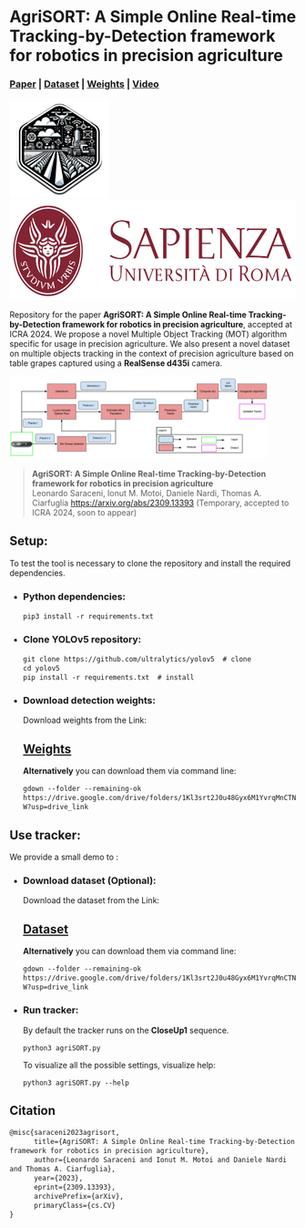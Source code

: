 # <strong> AgriSORT: A Simple Online Real-time Tracking-by-Detection framework for robotics in precision agriculture </strong> 

### [Paper](https://arxiv.org/abs/2309.13393) | [Dataset](https://drive.google.com/drive/folders/1sbsUwCtGQtA58cLVP5sd37tjjkMFCh05?usp=drive_link) | [Weights](https://drive.google.com/drive/folders/1Kl3srt2J0u48Gyx6M1YvrqMnCTNrQz-W?usp=drive_link) | [Video](video_link)

<p>
<img src="./Figures/Logos/logo_smart.png"  height = "175" />
<img src="./Figures/Logos/sapienza.png" height = "175" />
</p>

Repository for the paper **AgriSORT: A Simple Online Real-time Tracking-by-Detection framework for robotics in precision agriculture**, accepted at ICRA 2024. We propose a novel Multiple Object Tracking (MOT) algorithm specific for usage in precision agriculture. We also present a novel dataset on multiple objects tracking in the context of precision agriculture based on table grapes captured using a **RealSense d435i** camera.

<p float="left">
    <img src="./Figures/AgriSORT_pipeline.jpg" width="90%"/>
</p>

> **AgriSORT: A Simple Online Real-time Tracking-by-Detection framework for robotics in precision agriculture**\
> Leonardo Saraceni, Ionut M. Motoi, Daniele Nardi, Thomas A. Ciarfuglia https://arxiv.org/abs/2309.13393 (Temporary, accepted to ICRA 2024, soon to appear)

## <strong> Setup: </strong>
To test the tool is necessary to clone the repository and install the required dependencies.

* ### <strong> Python dependencies: </strong>
    ```
    pip3 install -r requirements.txt
    ```
* ### <strong> Clone YOLOv5 repository: </strong>
    ```
    git clone https://github.com/ultralytics/yolov5  # clone
    cd yolov5
    pip install -r requirements.txt  # install
    ```
* ### <strong> Download detection weights: </strong>
    Download weights from the Link: 
    ## [Weights](https://drive.google.com/drive/folders/1Kl3srt2J0u48Gyx6M1YvrqMnCTNrQz-W?usp=drive_link)

    **Alternatively** you can download them via command line:
    ```
    gdown --folder --remaining-ok https://drive.google.com/drive/folders/1Kl3srt2J0u48Gyx6M1YvrqMnCTNrQz-W?usp=drive_link
    ```

## <strong> Use tracker: </strong>
We provide a small demo to :
* ### <strong> Download dataset (Optional): </strong>
    Download the dataset from the Link:
    ## [Dataset](https://drive.google.com/drive/folders/1sbsUwCtGQtA58cLVP5sd37tjjkMFCh05?usp=drive_link)

    **Alternatively** you can download them via command line:
    ```
    gdown --folder --remaining-ok https://drive.google.com/drive/folders/1Kl3srt2J0u48Gyx6M1YvrqMnCTNrQz-W?usp=drive_link
    ```
* ### <strong> Run tracker: </strong>
    By default the tracker runs on the **CloseUp1** sequence.
    ```
    python3 agriSORT.py
    ```

    To visualize all the possible settings, visualize help:
    ```
    python3 agriSORT.py --help
    ```

## Citation
```
@misc{saraceni2023agrisort,
      title={AgriSORT: A Simple Online Real-time Tracking-by-Detection framework for robotics in precision agriculture}, 
      author={Leonardo Saraceni and Ionut M. Motoi and Daniele Nardi and Thomas A. Ciarfuglia},
      year={2023},
      eprint={2309.13393},
      archivePrefix={arXiv},
      primaryClass={cs.CV}
}
```